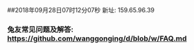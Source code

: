 ##2018年09月28日07时12分07秒 新址: 159.65.96.39
### 兔友常见问题及解答: https://github.com/wanggonging/d/blob/w/FAQ.md
